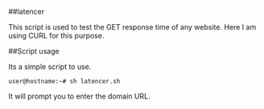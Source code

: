 ##latencer

This script is used to test the GET response time of any website. Here I am using CURL for this purpose. 

##Script usage

Its a simple script to use.

`user@hostname:~# sh latencer.sh`

It will prompt you to enter the domain URL.
